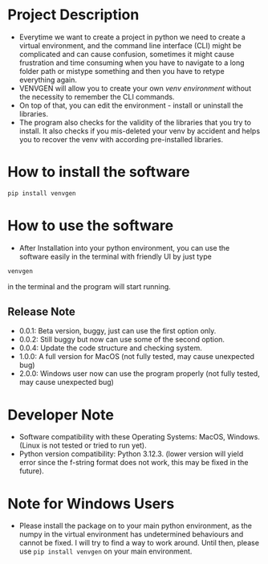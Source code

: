 # Project Description
- Everytime we want to create a project in python we need to create a virtual environment, and the command line interface (CLI) might be complicated and can cause confusion, sometimes it might cause frustration and time consuming when you have to navigate to a long folder path or mistype something and then you have to retype everything again.
- VENVGEN will allow you to create your own <i>venv environment</i> without the necessity to remember the CLI commands.
- On top of that, you can edit the environment - install or uninstall the libraries.
- The program also checks for the validity of the libraries that you try to install. It also checks if you mis-deleted your venv by accident and helps you to recover the venv with according pre-installed libraries.

# How to install the software
```python
pip install venvgen
```

# How to use the software
- After Installation into your python environment, you can use the software easily in the terminal with friendly UI by just type
```python
venvgen
```
in the terminal and the program will start running.


## Release Note
- 0.0.1: Beta version, buggy, just can use the first option only.
- 0.0.2: Still buggy but now can use some of the second option.
- 0.0.4: Update the code structure and checking system.
- 1.0.0: A full version for MacOS (not fully tested, may cause unexpected bug)
- 2.0.0: Windows user now can use the program properly (not fully tested, may cause unexpected bug)

# Developer Note
- Software compatibility with these Operating Systems: MacOS, Windows. (Linux is not tested or tried to run yet).
- Python version compatibility: Python 3.12.3. (lower version will yield error since the f-string format does not work, this may be fixed in the future).

# Note for Windows Users
- Please install the package on to your main python environment, as the numpy in the virtual environment has undetermined behaviours and cannot be fixed. I will try to find a way to work around. Until then, please use `pip install venvgen` on your main environment.